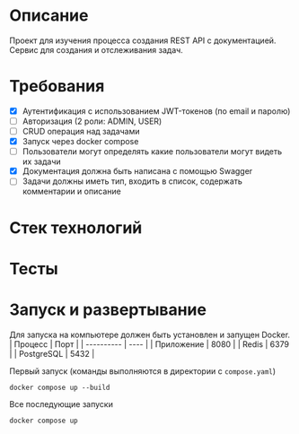 # Описание
Проект для изучения процесса создания REST API с документацией.\
Сервис для создания и отслеживания задач.
# Требования
- [x] Аутентификация с использованием JWT-токенов (по email и паролю)
- [ ] Авторизация (2 роли: ADMIN, USER)
- [ ] CRUD операция над задачами
- [x] Запуск через docker compose
- [ ] Пользователи могут определять какие пользователи могут видеть их задачи
- [x] Документация должна быть написана с помощью Swagger
- [ ] Задачи должны иметь тип, входить в список, содержать комментарии и описание
# Стек технологий
# Тесты
# Запуск и развертывание
Для запуска на компьютере должен быть установлен и запущен Docker.
| Процесс    | Порт |
| ---------- | ---- |
| Приложение | 8080 |
| Redis      | 6379 |
| PostgreSQL | 5432 |

Первый запуск (команды выполняются в директории с `compose.yaml`)
```
docker compose up --build
```
Все последующие запуски
```
docker compose up
```

